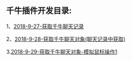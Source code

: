 ﻿## 千牛插件开发目录:

1、[2018-9-27-获取千牛聊天记录](https://github.com/renchengxiaofeixia/QnPg/blob/master/%E8%8E%B7%E5%8F%96%E5%8D%83%E7%89%9B%E8%81%8A%E5%A4%A9%E8%AE%B0%E5%BD%95.md)

2、[2018-9-28-获取千牛聊天对象(聊天记录中获取)](https://github.com/renchengxiaofeixia/QnPg/blob/master/%E8%8E%B7%E5%8F%96%E5%8D%83%E7%89%9B%E8%81%8A%E5%A4%A9%E5%AF%B9%E8%B1%A1(%E8%81%8A%E5%A4%A9%E8%AE%B0%E5%BD%95%E4%B8%AD%E8%8E%B7%E5%8F%96).md)

3.[2018-9-29-获取千牛聊天对象-模拟鼠标操作1](https://github.com/renchengxiaofeixia/QnPg/blob/master/%E8%8E%B7%E5%8F%96%E5%8D%83%E7%89%9B%E8%81%8A%E5%A4%A9%E5%AF%B9%E8%B1%A1-%E6%A8%A1%E6%8B%9F%E9%BC%A0%E6%A0%87%E6%93%8D%E4%BD%9C1.md)


